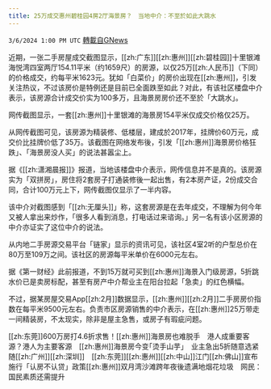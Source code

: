 ```yaml
---
title: 25万成交惠州碧桂园4房2厅海景房？　当地中介：不至於如此大跳水
---
```

`3/6/2024 1:00 PM UTC` [轉載自GNews](https://gnews.org/articles/2370725)

近期，一张二手房屋成交截图显示，[[zh:广东]][[zh:惠州]][[zh:碧桂园]]十里银滩海悦湾四室两厅154.11平米（约1659尺）的房源，以仅25万[[zh:人民币]]（下同）的价格成交，约每平米1623元。犹如「白菜价」的房价出现在[[zh:惠州]]，引发关注热议，不过该房价是特例还是目前已全面跌至如此？对此，有该社区楼盘中介表示，该房源合计成交价实为100多万，且海景房房价还不至於「大跳水」。

网传截图显示，一套[[zh:惠州]]十里银滩的海景房154平米仅成交价格仅25万。

从网传截图可见，该房源为精装修、低楼层，建成於2017年，挂牌价60万元，成交价比挂牌价低了35万。该截图在网络发布後，引发「[[zh:惠州]]海景房价格狂跌」、「海景房没人买」的说法甚嚣尘上。

据《[[zh:潇湘晨报]]》报道，当地该楼盘中介表示，网传信息并不是真的。该房源实为「双拼房」，房住将2套房子打通装修後一起出售，有2本房产证，2份成交合同，合计100万元上下，网传截图仅显示了一半内容。

该中介对截图感到「[[zh:无厘头]]」称，这套房源是在去年成交，不理解为何今年又被人拿出来炒作，「很多人看到消息，打电话过来谘询。」另一名有该小区房源的中介亦证实了这位中介的说法。

从内地二手房源交易平台「链家」显示的资讯可见，该社区4室2听的户型总价在80万至109万之间。该社区的房源每平米单价在6000元左右。

据《第一财经》此前报道，不到15万就可买到[[zh:惠州]]海景入门级房源，5折跳水价已是卖房标配，甚至有房产中介帮业主在阳台拉起「急卖」的红色横幅。

不过，据某房屋交易App[[zh:2月]]数据显示，[[zh:惠州]][[zh:2月]]二手房房价指数在每平米9500元左右。负责市区房源销售的中介表示，在[[zh:惠州]]25万带走一间精装房，不太现实，除非是屋主急售，或房子有瑕疵问题。

[[zh:东莞]]600万房打4.6折求售！[[zh:惠州]]海景房也难脱手　港人成重要客源？港人为主要客源　[[zh:惠州]]海景房今变｢烫手山芋｣　业主急出5折随意选紧随[[zh:广州]][[zh:深圳]]　[[zh:东莞]][[zh:惠州]][[zh:中山]]江门[[zh:佛山]]宣布施行「认房不认贷」政策[[zh:惠州]]双月湾沙滩跨年夜後遗满地烟花垃圾　网民：国民素质还需提升
